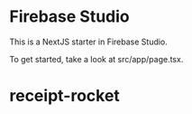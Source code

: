 # Firebase Studio

This is a NextJS starter in Firebase Studio.

To get started, take a look at src/app/page.tsx.
# receipt-rocket
